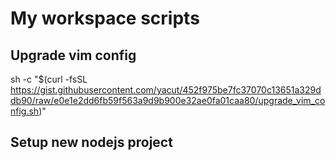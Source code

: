 # My workspace scripts

## Upgrade vim config

sh -c "$(curl -fsSL https://gist.githubusercontent.com/yacut/452f975be7fc37070c13651a329ddb90/raw/e0e1e2dd6fb59f563a9d9b900e32ae0fa01caa80/upgrade_vim_config.sh)"

## Setup new nodejs project
